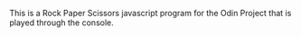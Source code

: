 This is a Rock Paper Scissors javascript program for the Odin Project that is played through the console.